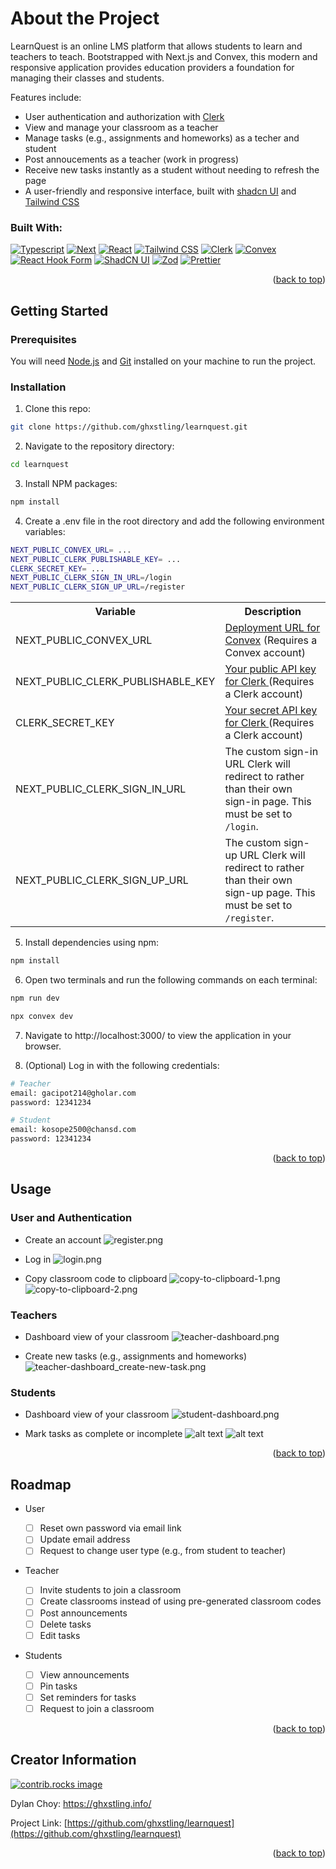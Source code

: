 <a id="readme-top"></a>

# About the Project

LearnQuest is an online LMS platform that allows students to learn and teachers to teach. Bootstrapped with Next.js and Convex, this modern and responsive application provides education providers a foundation for managing their classes and students.

Features include:

- User authentication and authorization with [Clerk](https://clerk.com/)
- View and manage your classroom as a teacher
- Manage tasks (e.g., assignments and homeworks) as a techer and student
- Post annoucements as a teacher (work in progress)
- Receive new tasks instantly as a student without needing to refresh the page
- A user-friendly and responsive interface, built with [shadcn UI](https://ui.shadcn.com/) and [Tailwind CSS](https://tailwindcss.com/)

### Built With:

[![Typescript][Typescript]][Typescript-url]
[![Next][Next.js]][Next-url]
[![React][React.js]][React-url]
[![Tailwind CSS][Tailwind CSS]][Tailwind CSS-url]
[![Clerk][Clerk]][Clerk-url]
[![Convex][Convex]][Convex-url]
[![React Hook Form][React Hook Form]][React Hook Form-url]
[![ShadCN UI][ShadCN UI]][ShadCN UI-url]
[![Zod][Zod]][Zod-url]
[![Prettier][Prettier]][Prettier-url]

<p align="right">(<a href="#readme-top">back to top</a>)</p>

<!-- GETTING STARTED -->

## Getting Started

### Prerequisites

You will need [Node.js](https://nodejs.org/en/download/) and [Git](https://git-scm.com/downloads) installed on your machine to run the project.

### Installation

1.  Clone this repo:

```sh
git clone https://github.com/ghxstling/learnquest.git
```

2. Navigate to the repository directory:

```sh
cd learnquest
```

3. Install NPM packages:

```sh
npm install
```

4. Create a .env file in the root directory and add the following environment variables:

```sh
NEXT_PUBLIC_CONVEX_URL= ...
NEXT_PUBLIC_CLERK_PUBLISHABLE_KEY= ...
CLERK_SECRET_KEY= ...
NEXT_PUBLIC_CLERK_SIGN_IN_URL=/login
NEXT_PUBLIC_CLERK_SIGN_UP_URL=/register
```

  <table>
  <tr>
    <th>Variable</th>
    <th>Description</th>
  </tr>
  <tr>
    <td>NEXT_PUBLIC_CONVEX_URL</td>
    <td>
    <a href="https://docs.convex.dev/client/react/deployment-urls">Deployment URL for Convex</a>
    (Requires a Convex account)
    </td> 
  </tr>
  <tr>
    <td>NEXT_PUBLIC_CLERK_PUBLISHABLE_KEY</td>
    <td>
        <a href="https://docs.clerk.dev/">
        Your public API key for Clerk 
        </a> (Requires a Clerk account)
    </td>
  </tr>
  <tr>
    <td>CLERK_SECRET_KEY</td>
    <td>
        <a href="https://docs.clerk.dev/">
        Your secret API key for Clerk
        </a> (Requires a Clerk account)
    </td>
  </tr>
  <tr>
    <td>NEXT_PUBLIC_CLERK_SIGN_IN_URL</td>
    <td>
        The custom sign-in URL Clerk will redirect to rather than their own sign-in page. This must be set to <code>/login</code>.
    </td>
  </tr>
  <tr>
    <td>NEXT_PUBLIC_CLERK_SIGN_UP_URL</td>
    <td>
        The custom sign-up URL Clerk will redirect to rather than their own sign-up page. This must be set to <code>/register</code>.
    </td>
  </tr>
  </table>

5. Install dependencies using npm:

```sh
npm install
```

6. Open two terminals and run the following commands on each terminal:

```sh
npm run dev
```

```sh
npx convex dev
```

7. Navigate to http://localhost:3000/ to view the application in your browser.

8. (Optional) Log in with the following credentials:

```sh
# Teacher
email: gacipot214@gholar.com
password: 12341234

# Student
email: kosope2500@chansd.com
password: 12341234
```

<p align="right">(<a href="#readme-top">back to top</a>)</p>

<!-- USAGE EXAMPLES -->

## Usage

### User and Authentication

- Create an account
  ![register.png](README.assets/register.png)

- Log in
  ![login.png](README.assets/login.png)

- Copy classroom code to clipboard
  ![copy-to-clipboard-1.png](README.assets/copy-to-clipboard-1.png)
  ![copy-to-clipboard-2.png](README.assets/copy-to-clipboard-2.png)

### Teachers

- Dashboard view of your classroom
  ![teacher-dashboard.png](README.assets/teacher-dashboard.png)

- Create new tasks (e.g., assignments and homeworks)
  ![teacher-dashboard_create-new-task.png](README.assets/teacher-dashboard_create-new-task.png)

### Students

- Dashboard view of your classroom
  ![student-dashboard.png](README.assets/student-dashboard.png)

- Mark tasks as complete or incomplete
  ![alt text](README.assets/student-dashboard_manage-task-2.png)
  ![alt text](README.assets/student-dashboard_manage-task.png)

<p align="right">(<a href="#readme-top">back to top</a>)</p>

<!-- ROADMAP -->

## Roadmap

- User

  - [ ] Reset own password via email link
  - [ ] Update email address
  - [ ] Request to change user type (e.g., from student to teacher)

- Teacher

  - [ ] Invite students to join a classroom
  - [ ] Create classrooms instead of using pre-generated classroom codes
  - [ ] Post announcements
  - [ ] Delete tasks
  - [ ] Edit tasks

- Students
  - [ ] View announcements
  - [ ] Pin tasks
  - [ ] Set reminders for tasks
  - [ ] Request to join a classroom

<p align="right">(<a href="#readme-top">back to top</a>)</p>

## Creator Information

<a href="https://github.com/ghxstling/learnquest/graphs/contributors">
  <img src="https://contrib.rocks/image?repo=ghxstling/learnquest" alt="contrib.rocks image" />
</a>

Dylan Choy: https://ghxstling.info/

Project Link: [https://github.com/ghxstling/learnquest](https://github.com/ghxstling/learnquest)

<p align="right">(<a href="#readme-top">back to top</a>)</p>

<!-- MARKDOWN LINKS & IMAGES -->
<!-- https://www.markdownguide.org/basic-syntax/#reference-style-links -->

[contributors-shield]: https://img.shields.io/github/contributors/ghxstling/learnquest.svg?style=for-the-badge
[contributors-url]: https://github.com/ghxstling/learnquest/graphs/contributors
[forks-shield]: https://img.shields.io/github/forks/ghxstling/learnquest.svg?style=for-the-badge
[forks-url]: https://github.com/ghxstling/learnquest/network/members
[stars-shield]: https://img.shields.io/github/stars/ghxstling/learnquest.svg?style=for-the-badge
[stars-url]: https://github.com/ghxstling/learnquest/stargazers
[issues-shield]: https://img.shields.io/github/issues/ghxstling/learnquest.svg?style=for-the-badge
[issues-url]: https://github.com/ghxstling/learnquest/issues
[license-shield]: https://img.shields.io/github/license/ghxstling/learnquest.svg?style=for-the-badge
[license-url]: https://github.com/ghxstling/learnquest/blob/master/LICENSE.txt
[linkedin-shield]: https://img.shields.io/badge/-LinkedIn-black.svg?style=for-the-badge&logo=linkedin&colorB=555
[linkedin-url]: https://linkedin.com/in/dylan-choy
[product-screenshot]: images/screenshot.png
[Typescript]: https://img.shields.io/badge/TypeScript-007ACC?style=for-the-badge&logo=typescript&logoColor=white
[Typescript-url]: https://www.typescriptlang.org/
[Next.js]: https://img.shields.io/badge/next.js-000000?style=for-the-badge&logo=nextdotjs&logoColor=white
[Next-url]: https://nextjs.org/
[React.js]: https://img.shields.io/badge/React-20232A?style=for-the-badge&logo=react&logoColor=61DAFB
[React-url]: https://reactjs.org/
[Clerk]: https://img.shields.io/badge/Clerk-35495E?style=for-the-badge&logo=clerk
[Clerk-url]: https://clerk.com/
[Tailwind CSS]: https://img.shields.io/badge/Tailwind_CSS-38B2AC?style=for-the-badge&logo=tailwind-css&logoColor=white
[Tailwind CSS-url]: https://tailwindcss.com/
[Convex]: https://img.shields.io/badge/Convex-f73b0c?style=for-the-badge
[Convex-url]: https://convex.dev/
[React Hook Form]: https://img.shields.io/badge/React_Hook_Form-EC5990?style=for-the-badge&logo=reacthookform&logoColor=white
[React Hook Form-url]: https://convex.dev/
[Zod]: https://img.shields.io/badge/zod-3E67B1?style=for-the-badge&logo=zod&logoColor=white
[Zod-url]: https://https://zod.dev/
[ShadCN UI]: https://img.shields.io/badge/shadcnui-000000?style=for-the-badge&logo=shadcnui&logoColor=white
[ShadCN UI-url]: https://ui.shadcn.com/
[Prettier]: https://img.shields.io/badge/prettier-F7B93E?style=for-the-badge&logo=prettier&logoColor=white
[Prettier-url]: https://prettier.io/
